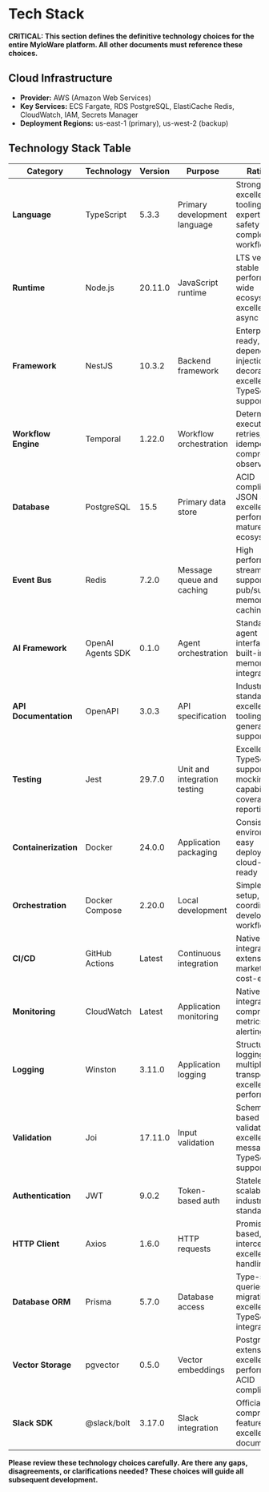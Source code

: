 # Tech Stack

**CRITICAL: This section defines the definitive technology choices for the entire MyloWare platform. All other documents must reference these choices.**

## Cloud Infrastructure

- **Provider:** AWS (Amazon Web Services)
- **Key Services:** ECS Fargate, RDS PostgreSQL, ElastiCache Redis, CloudWatch, IAM, Secrets Manager
- **Deployment Regions:** us-east-1 (primary), us-west-2 (backup)

## Technology Stack Table

| Category              | Technology        | Version | Purpose                      | Rationale                                                                           |
| --------------------- | ----------------- | ------- | ---------------------------- | ----------------------------------------------------------------------------------- |
| **Language**          | TypeScript        | 5.3.3   | Primary development language | Strong typing, excellent tooling, team expertise, type safety for complex workflows |
| **Runtime**           | Node.js           | 20.11.0 | JavaScript runtime           | LTS version, stable performance, wide ecosystem, excellent async support            |
| **Framework**         | NestJS            | 10.3.2  | Backend framework            | Enterprise-ready, dependency injection, decorators, excellent TypeScript support    |
| **Workflow Engine**   | Temporal          | 1.22.0  | Workflow orchestration       | Deterministic execution, retries, idempotency, comprehensive observability          |
| **Database**          | PostgreSQL        | 15.5    | Primary data store           | ACID compliance, JSON support, excellent performance, mature ecosystem              |
| **Event Bus**         | Redis             | 7.2.0   | Message queue and caching    | High performance, streams support, pub/sub, in-memory caching                       |
| **AI Framework**      | OpenAI Agents SDK | 0.1.0   | Agent orchestration          | Standardized agent interfaces, built-in memory, tool integration                    |
| **API Documentation** | OpenAPI           | 3.0.3   | API specification            | Industry standard, excellent tooling, code generation support                       |
| **Testing**           | Jest              | 29.7.0  | Unit and integration testing | Excellent TypeScript support, mocking capabilities, coverage reporting              |
| **Containerization**  | Docker            | 24.0.0  | Application packaging        | Consistent environments, easy deployment, cloud-native ready                        |
| **Orchestration**     | Docker Compose    | 2.20.0  | Local development            | Simple local setup, service coordination, development workflow                      |
| **CI/CD**             | GitHub Actions    | Latest  | Continuous integration       | Native GitHub integration, extensive marketplace, cost-effective                    |
| **Monitoring**        | CloudWatch        | Latest  | Application monitoring       | Native AWS integration, comprehensive metrics, alerting                             |
| **Logging**           | Winston           | 3.11.0  | Application logging          | Structured logging, multiple transports, excellent performance                      |
| **Validation**        | Joi               | 17.11.0 | Input validation             | Schema-based validation, excellent error messages, TypeScript support               |
| **Authentication**    | JWT               | 9.0.2   | Token-based auth             | Stateless, scalable, industry standard                                              |
| **HTTP Client**       | Axios             | 1.6.0   | HTTP requests                | Promise-based, interceptors, excellent error handling                               |
| **Database ORM**      | Prisma            | 5.7.0   | Database access              | Type-safe queries, migrations, excellent TypeScript integration                     |
| **Vector Storage**    | pgvector          | 0.5.0   | Vector embeddings            | PostgreSQL extension, excellent performance, ACID compliance                        |
| **Slack SDK**         | @slack/bolt       | 3.17.0  | Slack integration            | Official SDK, comprehensive features, excellent documentation                       |

**Please review these technology choices carefully. Are there any gaps, disagreements, or clarifications needed? These choices will guide all subsequent development.**
